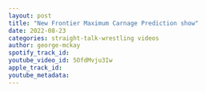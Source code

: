 ```yaml
---
layout: post
title: "New Frontier Maximum Carnage Prediction show"
date: 2022-08-23
categories: straight-talk-wrestling videos
author: george-mckay
spotify_track_id: 
youtube_video_id: 5OfdMvju3Iw
apple_track_id: 
youtube_metadata: 
---
```

